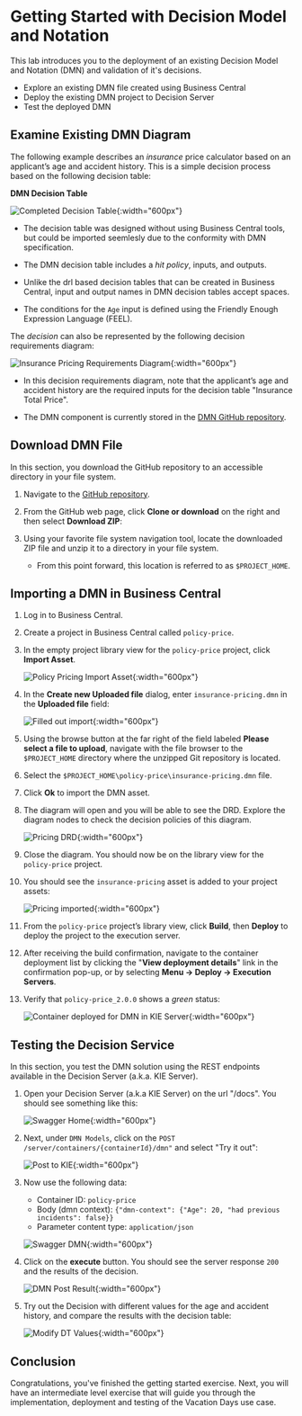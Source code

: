 # Getting Started with Decision Model and Notation

This lab introduces you to the deployment of an existing Decision Model and Notation (DMN) and validation of it's decisions.

- Explore an existing DMN file created using Business Central
- Deploy the existing DMN project to Decision Server
- Test the deployed DMN

## Examine Existing DMN Diagram

The following example describes an *insurance* price calculator based on an applicant’s age and accident history. This is a simple decision process based on the following decision table:

**DMN Decision Table**

![Completed Decision Table](../images/business_automation/dmn/insurance-price-dt.png){:width="600px"}

- The decision table was designed without using Business Central tools, but could be imported seemlesly due to the conformity with DMN specification.

- The DMN decision table includes a *hit policy*, inputs, and outputs.

- Unlike the drl based decision tables that can be created in Business Central, input and output names in DMN decision tables accept spaces.

- The conditions for the `Age` input is defined using the Friendly Enough Expression Language (FEEL).

The *decision* can also be represented by the following decision requirements diagram:

![Insurance Pricing Requirements Diagram](../images/business_automation/dmn/insurance-price-drd.png){:width="600px"}

- In this decision requirements diagram, note that the applicant’s age and accident history are the required inputs for the decision table "Insurance Total Price".

- The DMN component is currently stored in the [DMN GitHub repository](https://github.com/kmacedovarela/dmn-workshop-labs).

## Download DMN File

In this section, you download the GitHub repository to an accessible directory in your file system.

1. Navigate to the [GitHub repository](https://github.com/kmacedovarela/dmn-workshop-labs/tree/master/policy-price).

1. From the GitHub web page, click **Clone or download** on the right and then select **Download ZIP**:

1. Using your favorite file system navigation tool, locate the downloaded ZIP file and unzip it to a directory in your file system.

    - From this point forward, this location is referred to as `$PROJECT_HOME`.

## Importing a DMN in Business Central

1. Log in to Business Central.

1. Create a project in Business Central called `policy-price`.

1. In the empty project library view for the `policy-price` project, click **Import Asset**.

    ![Policy Pricing Import Asset](../images/business_automation/dmn/policy-price-importing-items.png){:width="600px"}

1. In the **Create new Uploaded file** dialog, enter `insurance-pricing.dmn` in the **Uploaded file** field:

    ![Filled out import](../images/business_automation/dmn/insurance-pricing-dmn-name.png){:width="600px"}

1. Using the browse button at the far right of the field labeled **Please select a file to upload**, navigate with the file browser to the `$PROJECT_HOME` directory where the unzipped Git repository is located.

1. Select the `$PROJECT_HOME\policy-price\insurance-pricing.dmn` file.

1. Click **Ok** to import the DMN asset.

1. The diagram will open and you will be able to see the DRD. Explore the diagram nodes to check the decision policies of this diagram. 

    ![Pricing DRD](../images/business_automation/dmn/insurance-pricing-drd-added.png){:width="600px"}

1. Close the diagram. You should now be on the library view for the `policy-price` project.

1. You should see the `insurance-pricing` asset is added to your project assets:

    ![Pricing imported](../images/business_automation/dmn/insurance-pricing-dmn-added.png){:width="600px"}

1. From the `policy-price` project’s library view, click **Build**, then **Deploy** to deploy the project to the execution server.

1. After receiving the build confirmation, navigate to the container deployment list by clicking the "**View deployment details**" link in the confirmation pop-up, or by selecting **Menu → Deploy → Execution Servers**.

1. Verify that `policy-price_2.0.0` shows a *green* status:

    ![Container deployed for DMN in KIE Server](../images/business_automation/dmn/policy-price-container.png){:width="600px"}

## Testing the Decision Service

In this section, you test the DMN solution using the REST endpoints available in the Decision Server (a.k.a. KIE Server).

1. Open your Decision Server (a.k.a KIE Server) on the url "/docs". You should see something like this:

    ![Swagger Home](../images/business_automation/dmn/kie-server-swagger-ui.png){:width="600px"}

1. Next, under `DMN Models`, click on the `POST /server/containers/{containerId}/dmn"` and select "Try it out": 

   ![Post to KIE](../images/business_automation/dmn/kie-server-try-it-out.png){:width="600px"}

1. Now use the following data:

   - Container ID: `policy-price`
   - Body (dmn context): `{"dmn-context": {"Age": 20, "had previous incidents": false}}`
   - Parameter content type: `application/json`

   ![Swagger DMN](../images/business_automation/dmn/kie-server-post-data.png){:width="600px"}

1. Click on the **execute** button. You should see the server response `200` and the results of the decision.

    ![DMN Post Result](../images/business_automation/dmn/kie-server-dmn-result.png){:width="600px"}

1. Try out the Decision with different values for the age and accident history, and compare the results with the decision table:

   ![Modify DT Values](../images/business_automation/dmn/insurance-price-dt.png){:width="600px"}

## Conclusion

Congratulations, you've finished the getting started exercise. Next, you will have an intermediate level exercise that will guide you through the implementation, deployment and testing of the Vacation Days use case.
